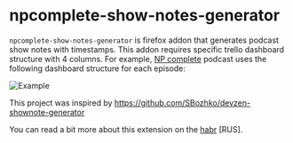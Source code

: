# npcomplete-show-notes-generator

`npcomplete-show-notes-generator` is firefox addon that generates podcast show notes with timestamps. This addon requires specific trello dashboard structure with 4 columns. For example, <a href="https://npcomplete.dev/">NP complete</a> podcast uses the following dashboard structure for each episode:

![Example](https://hsto.org/webt/vm/bj/vm/vmbjvmmerxudo5yyvw8iq8-88e0.png)

This project was inspired by https://github.com/SBozhko/devzen-shownote-generator

You can read a bit more about this extension on the <a href="https://habr.com/ru/post/541162/">habr</a> [RUS].
